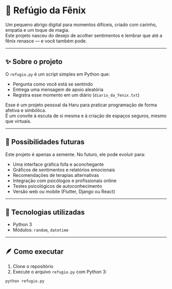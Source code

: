 # 🌸 Refúgio da Fênix

Um pequeno abrigo digital para momentos difíceis, criado com carinho, empatia e um toque de magia.  
Este projeto nasceu do desejo de acolher sentimentos e lembrar que até a fênix renasce — e você também pode.

---

## ✨ Sobre o projeto

O `refugio.py` é um script simples em Python que:

- Pergunta como você está se sentindo
- Entrega uma mensagem de apoio aleatória
- Registra esse momento em um diário (`diario_da_fenix.txt`)

Esse é um projeto pessoal da Haru para praticar programação de forma afetiva e simbólica.  
É um convite à escuta de si mesma e à criação de espaços seguros, mesmo que virtuais.

---

## 🌱 Possibilidades futuras

Este projeto é apenas a semente. No futuro, ele pode evoluir para:

- Uma interface gráfica fofa e aconchegante
- Gráficos de sentimentos e relatórios emocionais
- Recomendações de terapias alternativas
- Integração com psicólogos e profissionais online
- Testes psicológicos de autoconhecimento
- Versão web ou mobile (Flutter, Django ou React)

---

## 🧰 Tecnologias utilizadas

- Python 3
- Módulos: `random`, `datetime`

---

## 🪶 Como executar

1. Clone o repositório
2. Execute o arquivo `refugio.py` com Python 3:
```bash
python refugio.py
